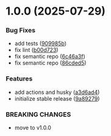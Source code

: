 # 1.0.0 (2025-07-29)


### Bug Fixes

* add tests ([909985b](https://github.com/programisto-labs/edrm-mailer/commit/909985b854ae49b52467deeb69317bfdb5208939))
* fix lint ([b00d723](https://github.com/programisto-labs/edrm-mailer/commit/b00d723da8fcc85cd18ca10178e08b316d9f1373))
* fix semantic repo ([6c46a3f](https://github.com/programisto-labs/edrm-mailer/commit/6c46a3fcdc9310cd153611f88d1f3ecc0fdefe1a))
* fix semantic repo ([86cded5](https://github.com/programisto-labs/edrm-mailer/commit/86cded5862cd38e66994317b6458bd72f3916605))


### Features

* add actions and husky ([a3d6ad4](https://github.com/programisto-labs/edrm-mailer/commit/a3d6ad48524f0c7dcd87781e81867e0ff3d65d40))
* initialize stable release ([9a89279](https://github.com/programisto-labs/edrm-mailer/commit/9a89279adf401a778ff0f63a60fe3f96e5785f96))


### BREAKING CHANGES

* move to v1.0.0
